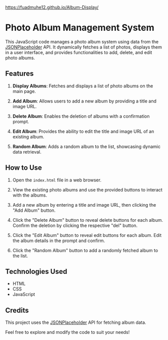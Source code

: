  https://fuadmuhe12.github.io/Album-Display/

# Photo Album Management System

This JavaScript code manages a photo album system using data from the [JSONPlaceholder](https://jsonplaceholder.typicode.com/) API. It dynamically fetches a list of photos, displays them in a user interface, and provides functionalities to add, delete, and edit photo albums.

## Features

1. **Display Albums**: Fetches and displays a list of photo albums on the main page.

2. **Add Album**: Allows users to add a new album by providing a title and image URL.

3. **Delete Album**: Enables the deletion of albums with a confirmation prompt.

4. **Edit Album**: Provides the ability to edit the title and image URL of an existing album.

5. **Random Album**: Adds a random album to the list, showcasing dynamic data retrieval.

## How to Use

1. Open the `index.html` file in a web browser.

2. View the existing photo albums and use the provided buttons to interact with the albums.

3. Add a new album by entering a title and image URL, then clicking the "Add Album" button.

4. Click the "Delete Album" button to reveal delete buttons for each album. Confirm the deletion by clicking the respective "del" button.

5. Click the "Edit Album" button to reveal edit buttons for each album. Edit the album details in the prompt and confirm.

6. Click the "Random Album" button to add a randomly fetched album to the list.

## Technologies Used

- HTML
- CSS
- JavaScript

## Credits

This project uses the [JSONPlaceholder](https://jsonplaceholder.typicode.com/) API for fetching album data.

Feel free to explore and modify the code to suit your needs!
